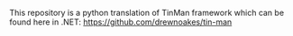This repository is a python translation of TinMan framework which can be found here in .NET: https://github.com/drewnoakes/tin-man
